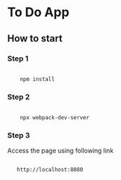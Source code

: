 # To Do App 

## How to start

### Step 1

<code>
    npm install
</code>

### Step 2

<code>
    npx webpack-dev-server
</code>

### Step 3

Access the page using following link

<code>
   http://localhost:8080
</code>
